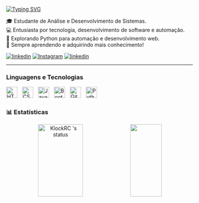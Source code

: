 [![Typing SVG](https://readme-typing-svg.demolab.com/?lines=Hi!+I'm+Edy+Carlos+Santana)](https://git.io/typing-svg)

🎓 Estudante de Análise e Desenvolvimento de Sistemas.  
💻 Entusiasta por tecnologia, desenvolvimento de software e automação.  
🐍 Explorando Python para automação e desenvolvimento web.  
🚀 Sempre aprendendo e adquirindo mais conhecimento! 

[![linkedin](https://img.shields.io/badge/LinkedIn-0077B5?style=for-the-badge&logo=linkedin&logoColor=white)](https://www.linkedin.com/in/edy-carlos-santana-a206222b0/)
[![Instagram](https://img.shields.io/badge/Instagram-E4405F?style=for-the-badge&logo=instagram&logoColor=white)](https://www.instagram.com/dycarlos_ss/)
[![linkedin](https://img.shields.io/badge/Reddit-FF4500?style=for-the-badge&logo=reddit&logoColor=white)](https://www.reddit.com/user/Carlitusss/)

---

###  Linguagens e Tecnologias

<img 
    align="left" 
    alt="HTML"
    title="HTML" 
    width="30px" 
    style="padding-right: 10px;" 
    src="https://cdn.jsdelivr.net/gh/devicons/devicon@latest/icons/html5/html5-original.svg" 
/>
<img 
    align="left" 
    alt="CSS" 
    title="CSS"
    width="30px" 
    style="padding-right: 10px;" 
    src="https://cdn.jsdelivr.net/gh/devicons/devicon@latest/icons/css3/css3-original.svg" 
/>
<img 
    align="left" 
    alt="JavaScript" 
    title="JavaScript"
    width="30px" 
    style="padding-right: 10px;" 
    src="https://cdn.jsdelivr.net/gh/devicons/devicon@latest/icons/javascript/javascript-original.svg" 
/>

<img 
    align="left" 
    alt="Bootstrap"
    title="Bootstrap" 
    width="30px" 
    style="padding-right: 10px;" 
    src="https://cdn.jsdelivr.net/gh/devicons/devicon@latest/icons/bootstrap/bootstrap-original.svg" 
/>
<img 
    align="left" 
    alt="Git" 
    title="Git"
    width="30px" 
    style="padding-right: 10px;" 
    src="https://cdn.jsdelivr.net/gh/devicons/devicon@latest/icons/git/git-original.svg" 
/>
<img 
    align="left" 
    alt="Python" 
    title="Python"
    width="30px" 
    style="padding-right: 10px;" 
    src="https://cdn.jsdelivr.net/gh/devicons/devicon@latest/icons/python/python-original.svg" 
/>

<br/>
<br/>

### 📊 Estatísticas

<div align="center">  
  <img width="49%" height="195px" src="https://github-readme-stats.vercel.app/api?username=DyCarlosSantana&show_icons=true&count_private=true&hide_border=true&title_color=3652b5&icon_color=3652b59&text_color=c9d1d9&bg_color=0d1117" alt="KlockRC 's status" /> 
  <img width="41%" height="195px" src="https://github-readme-stats.vercel.app/api/top-langs/?username=DyCarlosSantana&layout=compact&hide_border=true&title_color=3652b5&text_color=3652b5&bg_color=0d1117" />
</div>

